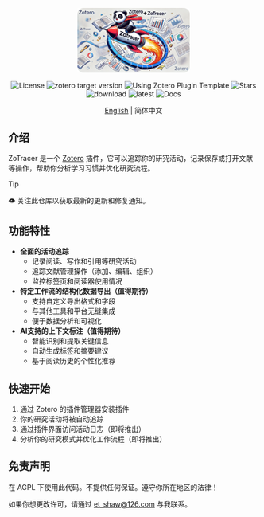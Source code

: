 <p align="center">
    <img src="../addon/content/imgs/static_logo.png" width=45%/ alt="">
    <br>
    <div align="center">
        <img src="https://img.shields.io/github/license/etShaw-zh/zotracer?color=2E75B6"  alt="License">
        <img src="https://img.shields.io/badge/Zotero-7-green?style=flat-square&logo=zotero&logoColor=CC2936" alt="zotero target version" />
        <img src="https://img.shields.io/badge/Using-Zotero%20Plugin%20Template-blue?style=flat-square&logo=github" alt="Using Zotero Plugin Template" />
        <img src="https://img.shields.io/github/stars/etShaw-zh/zotracer?color=2E75B6" alt="Stars" />
        <img src="https://img.shields.io/github/downloads/etShaw-zh/zotracer/total?logo=github&color=2E75B6" alt='download' />
        <img src="https://img.shields.io/github/downloads/etShaw-zh/zotracer/latest/total?color=2E75B6" alt='latest' />
        <img src='https://readthedocs.org/projects/zotracer/badge/?version=latest' alt='Docs' />
    </div>
</p>

<p align="center">
    <a href="../README.md">English</a> | 简体中文
</p>

## 介绍

ZoTracer 是一个 [Zotero](https://www.zotero.org/) 插件，它可以追踪你的研究活动，记录保存或打开文献等操作，帮助你分析学习习惯并优化研究流程。

> [!tip]
> 👁 关注此仓库以获取最新的更新和修复通知。

## 功能特性

- **全面的活动追踪**
  - 记录阅读、写作和引用等研究活动
  - 追踪文献管理操作（添加、编辑、组织）
  - 监控标签页和阅读器使用情况
- **特定工作流的结构化数据导出（值得期待）**
  - 支持自定义导出格式和字段
  - 与其他工具和平台无缝集成
  - 便于数据分析和可视化
- **AI支持的上下文标注（值得期待）**
  - 智能识别和提取关键信息
  - 自动生成标签和摘要建议
  - 基于阅读历史的个性化推荐

## 快速开始

1. 通过 Zotero 的插件管理器安装插件
2. 你的研究活动将被自动追踪
3. 通过插件界面访问活动日志（即将推出）
4. 分析你的研究模式并优化工作流程（即将推出）

## 免责声明

在 AGPL 下使用此代码。不提供任何保证。遵守你所在地区的法律！

如果你想更改许可，请通过 <et_shaw@126.com> 与我联系。
